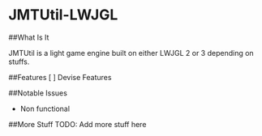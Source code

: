 JMTUtil-LWJGL
==========

##What Is It

JMTUtil is a light game engine built on either LWJGL 2 or 3 depending on stuffs.

##Features
[ ] Devise Features

##Notable Issues
- Non functional

##More Stuff
TODO: Add more stuff here